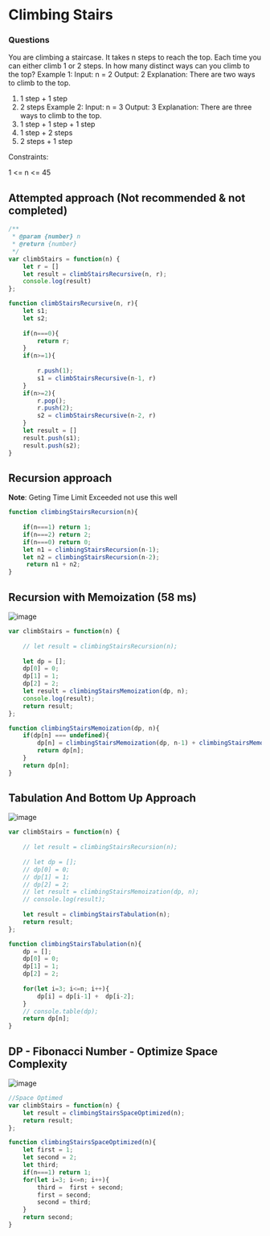 # Climbing Stairs
### Questions
You are climbing a staircase. It takes n steps to reach the top.
Each time you can either climb 1 or 2 steps. In how many distinct ways can you climb to the top?
Example 1:
Input: n = 2
Output: 2
Explanation: There are two ways to climb to the top.
1. 1 step + 1 step
2. 2 steps
Example 2:
Input: n = 3
Output: 3
Explanation: There are three ways to climb to the top.
1. 1 step + 1 step + 1 step
2. 1 step + 2 steps
3. 2 steps + 1 step
 

Constraints:

1 <= n <= 45

## Attempted approach (Not recommended & not completed)

```js
/**
 * @param {number} n
 * @return {number}
 */
var climbStairs = function(n) {
    let r = []
    let result = climbStairsRecursive(n, r);
    console.log(result)
};

function climbStairsRecursive(n, r){
    let s1;
    let s2;
    
    if(n===0){
        return r;
    }
    if(n>=1){
        
        r.push(1);
        s1 = climbStairsRecursive(n-1, r)
    }
    if(n>=2){
        r.pop();
        r.push(2);
        s2 = climbStairsRecursive(n-2, r)
    }
    let result = []
    result.push(s1);
    result.push(s2);
}
```

## Recursion approach
**Note**: Geting Time Limit Exceeded not use this well
```js
function climbingStairsRecursion(n){
    
    if(n===1) return 1;
    if(n===2) return 2;
    if(n===0) return 0;
    let n1 = climbingStairsRecursion(n-1);
    let n2 = climbingStairsRecursion(n-2);
     return n1 + n2;
}
```

## Recursion with Memoization (58 ms)

![image](https://github.com/panchalmanish2208/Grind-169-/assets/48235415/24ca6101-79a7-443f-ad68-795e4019e163)


```js
var climbStairs = function(n) {
    
    // let result = climbingStairsRecursion(n);
    
    let dp = [];
    dp[0] = 0;
    dp[1] = 1;
    dp[2] = 2;
    let result = climbingStairsMemoization(dp, n);
    console.log(result);
    return result;
};

function climbingStairsMemoization(dp, n){
    if(dp[n] === undefined){
        dp[n] = climbingStairsMemoization(dp, n-1) + climbingStairsMemoization(dp, n-2);
        return dp[n];
    }
    return dp[n];
}

```



## Tabulation And Bottom Up Approach

![image](https://github.com/panchalmanish2208/Grind-169-/assets/48235415/314d1759-c8c1-439b-a897-bc22e60c369d)

```js
var climbStairs = function(n) {
    
    // let result = climbingStairsRecursion(n);
    
    // let dp = [];
    // dp[0] = 0;
    // dp[1] = 1;
    // dp[2] = 2;
    // let result = climbingStairsMemoization(dp, n);
    // console.log(result);
    
    let result = climbingStairsTabulation(n);
    return result;
};

function climbingStairsTabulation(n){
    dp = [];
    dp[0] = 0;
    dp[1] = 1;
    dp[2] = 2;
    
    for(let i=3; i<=n; i++){
        dp[i] = dp[i-1] +  dp[i-2];
    }
    // console.table(dp);
    return dp[n];
}
```
## DP - Fibonacci Number - Optimize Space Complexity

![image](https://github.com/panchalmanish2208/Grind-169-/assets/48235415/4fe71acb-24f6-4f36-aa91-e80ec7e1b0e1)

```js
//Space Optimed
var climbStairs = function(n) {
    let result = climbingStairsSpaceOptimized(n);
    return result;
};

function climbingStairsSpaceOptimized(n){
    let first = 1;
    let second = 2;
    let third;
    if(n===1) return 1;
    for(let i=3; i<=n; i++){
        third =  first + second;
        first = second;
        second = third;
    }
    return second;
}
```
